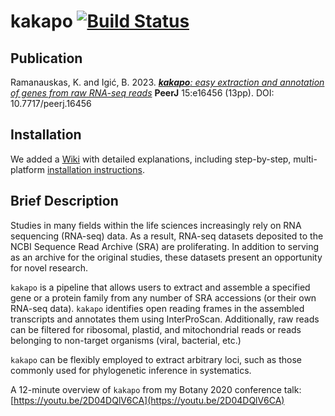 # kakapo [![Build Status](https://app.travis-ci.com/karolisr/kakapo.svg?branch=master)](https://app.travis-ci.com/karolisr/kakapo)

## Publication

Ramanauskas, K. and Igić, B. 2023. [_**kakapo**: easy extraction and annotation of genes from raw RNA-seq reads_](https://peerj.com/articles/16456/) **PeerJ** 15:e16456 (13pp). DOI: 10.7717/peerj.16456

## Installation

We added a [Wiki](https://github.com/karolisr/kakapo/wiki) with detailed explanations, including step-by-step, multi-platform [installation instructions](https://github.com/karolisr/kakapo/wiki/Installation).

## Brief Description

Studies in many fields within the life sciences increasingly rely on RNA sequencing (RNA-seq) data. As a result, RNA-seq datasets deposited to the NCBI Sequence Read Archive (SRA) are proliferating. In addition to serving as an archive for the original studies, these datasets present an opportunity for novel research.

`kakapo` is a pipeline that allows users to extract and assemble a specified gene or a protein family from any number of SRA accessions (or their own RNA-seq data). `kakapo` identifies open reading frames in the assembled transcripts and annotates them using InterProScan. Additionally, raw reads can be filtered for ribosomal, plastid, and mitochondrial reads or reads belonging to non-target organisms (viral, bacterial, etc.)

`kakapo` can be flexibly employed to extract arbitrary loci, such as those commonly used for phylogenetic inference in systematics.

A 12-minute overview of `kakapo` from my Botany 2020 conference talk: [https://youtu.be/2D04DQlV6CA](https://youtu.be/2D04DQlV6CA)
